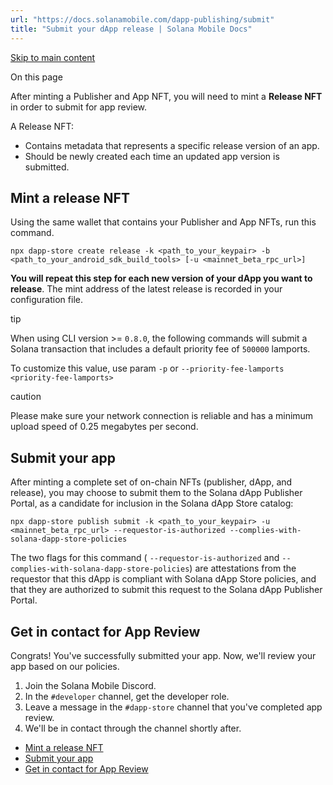 ```yaml
---
url: "https://docs.solanamobile.com/dapp-publishing/submit"
title: "Submit your dApp release | Solana Mobile Docs"
---
```


[Skip to main content](https://docs.solanamobile.com/dapp-publishing/submit#__docusaurus_skipToContent_fallback)

On this page

After minting a Publisher and App NFT, you will need to mint a **Release NFT** in order to submit for app review.

A Release NFT:

- Contains metadata that represents a specific release version of an app.
- Should be newly created each time an updated app version is submitted.

## Mint a release NFT [​](https://docs.solanamobile.com/dapp-publishing/submit\#mint-a-release-nft "Direct link to Mint a release NFT")

Using the same wallet that contains your Publisher and App NFTs, run this command.

```codeBlockLines_e6Vv
npx dapp-store create release -k <path_to_your_keypair> -b <path_to_your_android_sdk_build_tools> [-u <mainnet_beta_rpc_url>]

```

**You will repeat this step for each new version of your dApp you want to release**. The mint address of the latest release is recorded in your configuration file.

tip

When using CLI version >= `0.8.0`, the following commands will submit a Solana transaction that includes a default priority fee of `500000` lamports.

To customize this value, use param `-p` or `--priority-fee-lamports <priority-fee-lamports>`

caution

Please make sure your network connection is reliable and has a minimum upload speed of 0.25 megabytes per second.

## Submit your app [​](https://docs.solanamobile.com/dapp-publishing/submit\#submit-your-app "Direct link to Submit your app")

After minting a complete set of on-chain NFTs (publisher, dApp, and release), you may choose to submit them to the Solana dApp Publisher Portal, as a candidate for inclusion in the Solana dApp Store catalog:

```codeBlockLines_e6Vv
npx dapp-store publish submit -k <path_to_your_keypair> -u <mainnet_beta_rpc_url> --requestor-is-authorized --complies-with-solana-dapp-store-policies

```

The two flags for this command ( `--requestor-is-authorized` and `--complies-with-solana-dapp-store-policies`) are attestations from the requestor that this dApp is compliant with Solana dApp Store policies, and that they are authorized to submit this request to the Solana dApp Publisher Portal.

## Get in contact for App Review [​](https://docs.solanamobile.com/dapp-publishing/submit\#get-in-contact-for-app-review "Direct link to Get in contact for App Review")

Congrats! You've successfully submitted your app. Now, we'll review your app based on our policies.

1. Join the Solana Mobile Discord.
2. In the `#developer` channel, get the developer role.
3. Leave a message in the `#dapp-store` channel that you've completed app review.
4. We'll be in contact through the channel shortly after.

- [Mint a release NFT](https://docs.solanamobile.com/dapp-publishing/submit#mint-a-release-nft)
- [Submit your app](https://docs.solanamobile.com/dapp-publishing/submit#submit-your-app)
- [Get in contact for App Review](https://docs.solanamobile.com/dapp-publishing/submit#get-in-contact-for-app-review)